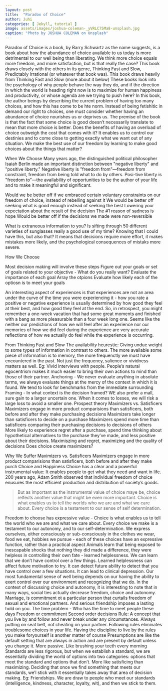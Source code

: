 ```yaml
---
layout: post
title:  "Paradox of Choice"
author: Juhi
categories: [ Jekyll, tutorial ]
image: assets/images/joshua-coleman-_yVRLC75Ma8-unsplash.jpg
caption: "Photo by JOSHUA COLEMAN on Unsplash"
---
```

Paradox of Choice is a book, by Barry Schwartz as the name suggests, is a book about how the abundance of choice available to us today is more detrimental to our well being than liberating. We think  more choice equals more freedom, and more satisfaction, but is that really the case?
This book draws closely with the others in its genre, Thinking Fast and Slow, Predictably Irrational (or whatever that book was). This book draws heavily from Thinking Fast and Slow (more about it below) These books look into the psychology of why people behave the way they do, and if the direction in which the world is heading right now is to maximize for human happiness and productivity, or whose agenda are we trying to push here?
In this book, the author beings by describing the current problem of having too many choices, and how this has come to be hte norm. Instead of being fetishitic in demand our right to choices, one must consider whether having an abundance of choice nourishes us or deprives us.
The premise of the book is that the fact that some choice is good doesn’t necessarily translate to mean that more choice is better. Does the benefits of having an overload of choice outweigh the cost that comes with it? It enables us to control our destinies and to come close to getting exactly what we want out of any situation.
We make the best use of our freedom by learning to make good choices about the things that matter?

When We Choose
Many years ago, the distinguished political philosopher Isaiah Berlin made an important distinction between "negative liberty" and "positive liberty." Negative liberty is "freedom from"—freedom from constraint, freedom from being told what to do by others. Posi-tive liberty is "freedom to"—the availability of opportunities to be the author of your life and to make it meaningful and significant.

Would we be better off if we embraced certain voluntary constraints on our freedom of choice, instead of rebelling against it
We would be better off seeking what is good enough instead of seeking the best
Lowering your expectation about the result of the decision
The #1 reason of sadness is hope
Would be better off if the decisions we made were non-reversible

What is extraneous information to you?
Is sifting through 50 different varieties of sunglasses really a good use of my time? Knowing that I could have this, but also that?
It means that decisions require more effort, it makes mistakes more likely, and the psychological consequences of mistaks more severe.

How We Choose

Most decision making will involve these steps
Figure out your goals or set of goals related to your objective - What do you really want?
Evaluate the importance of each goal
Array the otpions
Evaluate how likely each of the optiosn is to meet your goals

An interesting aspect of experiences is that experiences are not an area under the curve of the time you were experiencing it - how you rate a positive or negative experience is usually determined by how good they feel at their best, and how good they feel at the end. So, in retrospect, you might remember a one-week vacation that had some great moments and finished with a bang as more pleasurable than a four week long one. Seems like the neither our predictions of how we will feel after an experience nor our memories of how we did feel during the experience are very accurate reflections of how we actually do feel while the experience is occurring.

From Thinking Fast and Slow
The availability heurestic: Giving undue weight to some types of information in contrast to others. The more available some piece of information is to memory, the more frequenctly we must have encountered in the past. Not just the frequency, salience or vividness matters as well. Eg: Vivid interviews with people. People’s natural egocentrism makes it much easier to bring their own actions to mind than those of their partner.
Anchoring - We never evaluate anything in absolute terms, we always evaluate things at the mercy of the context in which it is found. We tend to look for benchmarks from the immediate surrounding
Framing - In what context is the decision framed?
WE also prefer a mall, sure gain to a larger uncertain one. When it comes to losses, we will risk a large loss to avoid a smaller one.
Prospect theory
Maximizers vs. Satisficers
Maximizers engage in more product comparisions than satisficers, both before and after they make purchasing decisions
Maximizers take longer than satisficers to decide on a purchase
Maximizers spend more time than satisficers comparing their purchasing decisions to decisions of others
More likely to experience regret after a purchase, spend time thinking about hypothetical alternatives to the purchase they’ve made, and less positive about their decisions.
Maximiszing and regret, maximizing and the quality of decisions
Does choice create maximizers?

Why We Suffer
Maximizers vs. Satisficers
Maximizers engage in more product comparisions than satisficers, both before and after they make purch
Choice and Happiness
Choice has a clear and a powerful instrumental value: It enables people to get what they need and want in life. 200 years ago, Adam Smith observed that individual freedom of choice enusures the most efficient production and distribution of society’s goods.
> But as important as the instrumental value of choice maye be, choice relfects another value that might be even more important. Choice is what enables us to tell the worlds who we are and what we care about. Every choice is a testament to our sense of self determination.

Freedom to choose has expressive value - Choice is what enables us to tell the world who we are and what we care about. Every choice we make is a testament to our autonomy, and to our self-determination. We express ourselves, either consciously or sub-consciously in the clothes we wear, food we eat, hobbies we pursue - each of these choices have an expressive function, rather than a practical aspect
Animals learn that being exposed to inescapable shocks that nothing they did made a difference, they were helpless in controlling their own fate - learned helplessness. We can learn that we don’t have control over a few things. Learned helplessness can affect future motivation to try. It can detect future ability to detect that you have control over a few situations. It can lead to clinical depression. Our most fundamental sense of well being depends on our having the ability to exert control over our environment and recognizing that we do.
In the context of discussing choice and autonomy, it is interesting to note that in many ways, social ties actually decrease freedom, choice and autonomy. Marriage, is commitment ot a particular person that curtails freedom of sexual and emotional partners. And serious friendship imposes a lasting hold on you.
The time problem - Who has the time to meet people these days
Freedom or commitment
Second order decisions
Rule: A concept that you live by and follow and never break under any circumstances. Always putting on seat belt, not cheating on your partner. Following rules eliminates troublesome choices in your life. Having the discipline to live by the rules you make foryourself is another matter of course
Presumptions are like the default setting that are always in action and are present by default unless you change it. More passive. Like brushing your teeth every morning
Standards are less rigorous, but when we establish a standard, we are essentially dividing the world of options into two categories: options that meet the standard and options that don’t. More like satisficing than maximizing. Deciding that once we find something that meets our standards, we’l stick with it essentially takes away that area of decision making. Eg: Friendships. We are draw to people who meet our standards (intelligence, kindness, character, loyalty, wit), and then we stick to them.
